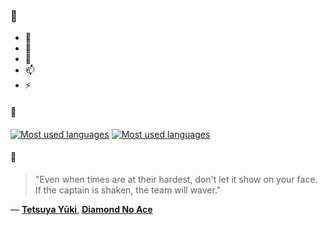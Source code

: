 ### 👋

- 🔭
- 🌱
- 💬
- 📫
- ⚡

#### 🧏

[![Most used languages](https://github-readme-stats-aynah.vercel.app/api/top-langs/?username=aynh&theme=solarized-dark&langs_count=6&layout=compact&hide_title=true)](https://github.com/anuraghazra/github-readme-stats#gh-dark-mode-only)
[![Most used languages](https://github-readme-stats-aynah.vercel.app/api/top-langs/?username=aynh&theme=solarized-light&langs_count=6&layout=compact&hide_title=true)](https://github.com/anuraghazra/github-readme-stats#gh-light-mode-only)

#### 💬

> "Even when times are at their hardest, don't let it show on your face. If the captain is shaken, the team will waver."

&mdash; [**Tetsuya Yūki**](https://myanimelist.net/character.php?q=Tetsuya%20Y%C5%ABki&cat=character), [**Diamond No Ace**](https://myanimelist.net/search/all?q=Diamond%20No%20Ace&cat=all)
